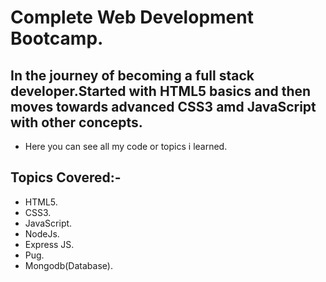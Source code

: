 # Complete Web Development Bootcamp.

## In the journey of becoming a full stack developer.Started with HTML5 basics and then moves towards advanced CSS3 amd JavaScript with other concepts.
- Here you can see all my code or topics i learned.


## Topics Covered:-
* HTML5.
* CSS3.
* JavaScript.
* NodeJs.
* Express JS.
* Pug.
* Mongodb(Database).
